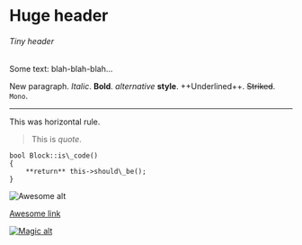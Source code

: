 # Huge header
###### Tiny header

Some text:
blah-blah-blah...

New paragraph. *Italic*. **Bold**. _alternative_ __style__.
++Underlined++. ~~Striked~~. `Mono`.

----

This was horizontal rule.

> This is
> *quote*.

```
bool Block::is\_code()
{
    **return** this->should\_be();
}
```

![Awesome alt](../awseome.jpg "Awesome Title")

[Awesome link](example.com "Awesome title of link")

[![Magic alt](../magic.png "Ignored")](example.com "Magic title of linked pic")

